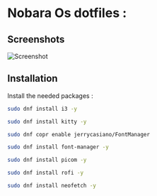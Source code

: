 
# Nobara Os dotfiles : 



## Screenshots

![Screenshot](https://github.com/Talfaza/dotfiles-nobara/blob/main/.config/image(2).png)


## Installation

Install the needed packages :

```bash
sudo dnf install i3 -y
```
```bash
sudo dnf install kitty -y
```
```bash
sudo dnf copr enable jerrycasiano/FontManager

sudo dnf install font-manager -y
```
```bash
sudo dnf install picom -y
```
```bash
sudo dnf install rofi -y
```
```bash
sudo dnf install neofetch -y
```
